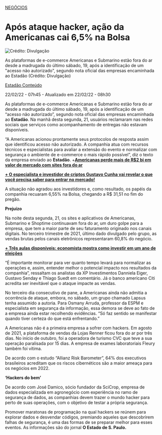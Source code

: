 [NEGÓCIOS](https://www.istoedinheiro.com.br/categoria/negocios/)

# Após ataque hacker, ação da Americanas cai 6,5% na Bolsa

![Crédito: Divulgação](https://www.istoedinheiro.com.br/wp-content/uploads/sites/17/2022/02/americanas-divulgacao-768x432.jpg)

As plataformas de e-commerce Americanas e Submarino estão fora do ar desde a madrugada do último sábado, 19, após a identificação de um "acesso não autorizado", segundo nota oficial das empresas encaminhada ao Estadão (Crédito: Divulgação)

[Estadão Conteúdo](https://www.istoedinheiro.com.br/autor/estadao-conteudo/)

22/02/22 - 07h45 - Atualizado em 22/02/22 - 08h30

As plataformas de e-commerce Americanas e Submarino estão fora do ar desde a madrugada do último sábado, 19, após a identificação de um “acesso não autorizado”, segundo nota oficial das empresas encaminhada ao **Estadão**. Na manhã desta segunda, 21, usuários reclamaram nas redes sociais que serviços como acompanhamento de entregas não estavam disponíveis.





“A Americanas acionou prontamente seus protocolos de resposta assim que identificou acesso não autorizado. A companhia atua com recursos técnicos e especialistas para avaliar a extensão do evento e normalizar com segurança o ambiente de e-commerce o mais rápido possível”, diz o texto da empresa enviado ao **Estadão**.
+**[Americanas perde mais de R$2 bi em valor de mercado com sites fora do ar](https://www.istoedinheiro.com.br/americanas-perde-mais-de/)**

**[+ O especialista e investidor de criptos Gustavo Cunha vai revelar o que você precisa saber para entrar no mercado!](https://aulainaugural-c.fintrender.com.br/?utm_source=ISTOEDINHEIRO&utm_medium=link_dinamico_versao-d&utm_campaign=aula_inaugural_display&utm_term=MADNET_FOONE_AULA_01C)**

A situação não agradou aos investidores e, como resultado, os papéis da companhia recuaram 6,55% na Bolsa, chegando a R$ 31,51 no fim do pregão.

**Prejuízo**

Na noite desta segunda, 21, os sites e aplicativos de Americanas, Submarino e Shoptime continuavam fora do ar, um duro golpe para a empresa, que tem a maior parte de seu faturamento originado nos canais digitais. No terceiro trimestre de 2021, último dado divulgado pelo grupo, as vendas brutas pelos canais eletrônicos representaram 60,8% do negócio.

**[+ Três aulas disponíveis: economista mostra como investir em um ano de eleições](https://lp.edpedia.com.br/live-pg/?utm_source=Istoé+Dinheiro&utm_medium=NL&utm_campaign=Lucre+em+qualquer+cenário)**





“É importante monitorar para ver quanto tempo levará para normalizar as operações e, assim, entender melhor o potencial impacto nos resultados da companhia”, ressaltam os analistas da XP Investimentos Danniela Eiger, Gustavo Senday e Thiago Suedt em comentário. Já o banco americano Citi acredita ser inevitável que o ataque impacte as vendas.

No terceiro dia consecutivo de pane, a Americanas ainda não admitia a ocorrência de ataque, embora, no sábado, um grupo chamado Lapsus tenha assumido a autoria. Para Osmany Arruda, professor da ESPM e especialista em segurança da informação, essa demora se deve ao fato de a empresa ainda estar recolhendo evidências. “Só faz sentido se manifestar quando tiver certeza do que está enfrentando.”

A Americanas não é a primeira empresa a sofrer com hackers. Em agosto de 2021, a plataforma de vendas da Lojas Renner ficou fora do ar por três dias. No início de outubro, foi a operadora de turismo CVC que teve a sua operação paralisada por 15 dias. A empresa de exames laboratoriais Fleury também foi vítima.

De acordo com o estudo “Allianz Risk Barometer”, 64% dos executivos brasileiros acreditam que os riscos cibernéticos são a maior ameaça para os negócios em 2022.

**‘Hackers do bem’**

De acordo com José Damico, sócio fundador da SciCrop, empresa de dados especializada em agronegócio com experiência no ramo de segurança de dados, as companhias devem trazer o mundo hacker para perto de suas operações, com o objetivo de testar a própria segurança.

Promover maratonas de programação na qual hackers se reúnem para explorar dados e desvendar códigos, premiando aqueles que descobrirem falhas de segurança, é uma das formas de se preparar melhor para esses eventos.
As informações são do jornal **O Estado de S. Paulo.**